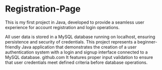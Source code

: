 # Registration-Page
This is my first project in Java, developed to provide a seamless user experience for account registration and login operations. 

 All user data is stored in a MySQL database running on localhost, ensuring persistence and security of credentials. 
This project represents a beginner-friendly Java application that demonstrates the creation of a user authentication system with a login and signup interface connected to a MySQL database.  github.com  It features proper input validation to ensure that user credentials meet defined criteria before database operations. 
